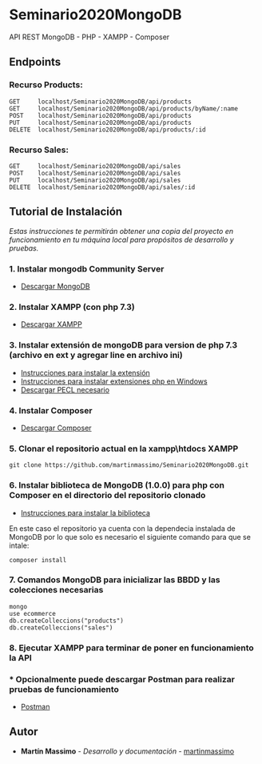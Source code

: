 # Seminario2020MongoDB
API REST MongoDB - PHP - XAMPP - Composer
## Endpoints
### Recurso Products:
```
GET     localhost/Seminario2020MongoDB/api/products
GET     localhost/Seminario2020MongoDB/api/products/byName/:name
POST    localhost/Seminario2020MongoDB/api/products
PUT     localhost/Seminario2020MongoDB/api/products
DELETE  localhost/Seminario2020MongoDB/api/products/:id
```
### Recurso Sales:
```
GET     localhost/Seminario2020MongoDB/api/sales
POST    localhost/Seminario2020MongoDB/api/sales
PUT     localhost/Seminario2020MongoDB/api/sales
DELETE  localhost/Seminario2020MongoDB/api/sales/:id
```

## Tutorial de Instalación
_Estas instrucciones te permitirán obtener una copia del proyecto en funcionamiento en tu máquina local para propósitos de desarrollo y pruebas._

### 1. Instalar mongodb Community Server
* [Descargar MongoDB](https://www.mongodb.com/try/download/community?tck=docs_server)

### 2. Instalar XAMPP (con php 7.3)
* [Descargar XAMPP](https://www.apachefriends.org/es/download.html)

### 3. Instalar extensión de mongoDB para version de php 7.3 (archivo en ext y agregar line en archivo ini)
* [Instrucciones para instalar la extensión](https://www.php.net/manual/en/mongodb.installation.pecl.php)
* [Instrucciones para instalar extensiones php en Windows](https://www.php.net/manual/es/install.pecl.windows.php)
* [Descargar PECL necesario](https://pecl.php.net/package/mongodb)

### 4. Instalar Composer
* [Descargar Composer](https://getcomposer.org/download/)

### 5. Clonar el repositorio actual en la xampp\htdocs XAMPP
```
git clone https://github.com/martinmassimo/Seminario2020MongoDB.git
```

### 6. Instalar biblioteca de MongoDB (1.0.0) para php con Composer en el directorio del repositorio clonado
* [Instrucciones para instalar la biblioteca](https://www.php.net/manual/es/mongodb.tutorial.library.php)

En este caso el repositorio ya cuenta con la dependecia instalada de MongoDB por lo que solo es necesario el siguiente comando para que se intale:
```
composer install
```


### 7. Comandos MongoDB para inicializar las BBDD y las colecciones necesarias
```
mongo
use ecommerce
db.createColleccions("products")
db.createColleccions("sales")
```

### 8. Ejecutar XAMPP para terminar de poner en funcionamiento la API

### * Opcionalmente puede descargar Postman para realizar pruebas de funcionamiento

* [Postman](https://www.postman.com/downloads/)

## Autor

* **Martín Massimo** - *Desarrollo y documentación* - [martinmassimo](https://github.com/martinmassimo)
